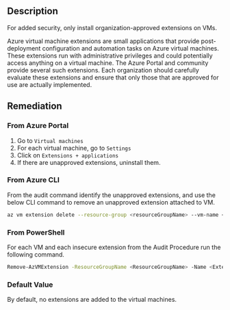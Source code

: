 ## Description

For added security, only install organization-approved extensions on VMs.

Azure virtual machine extensions are small applications that provide post-deployment configuration and automation tasks on Azure virtual machines. These extensions run with administrative privileges and could potentially access anything on a virtual machine. The Azure Portal and community provide several such extensions. Each organization should carefully evaluate these extensions and ensure that only those that are approved for use are actually implemented.

## Remediation

### From Azure Portal

1. Go to `Virtual machines`
2. For each virtual machine, go to `Settings`
3. Click on `Extensions + applications`
4. If there are unapproved extensions, uninstall them.

### From Azure CLI

From the audit command identify the unapproved extensions, and use the below CLI command to remove an unapproved extension attached to VM.

```bash
az vm extension delete --resource-group <resourceGroupName> --vm-name <vmName> --name <extensionName>
```

### From PowerShell

For each VM and each insecure extension from the Audit Procedure run the following command.

```bash
Remove-AzVMExtension -ResourceGroupName <ResourceGroupName> -Name <ExtensionName> -VMName <VirtualMachineName>
```

### Default Value

By default, no extensions are added to the virtual machines.
